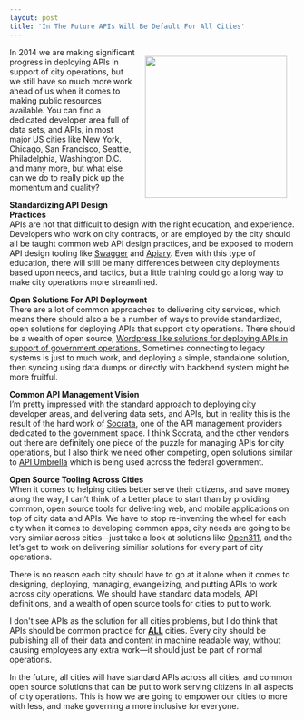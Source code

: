 ```yaml
---
layout: post
title: 'In The Future APIs Will Be Default For All Cities'
---
```

<p><img style="padding: 15px;" src="https://s3.amazonaws.com/kinlane-productions/bw-icons/bw-city-skyline.png" alt="" width="250" align="right" /></p>
<p>In 2014 we are making significant progress in deploying APIs in support of city operations, but we still have so much more work ahead of us when it comes to making public resources available. You can find a dedicated developer area full of data sets, and APIs, in most major US cities like New York, Chicago, San Francisco, Seattle, Philadelphia, Washington D.C. and many more, but what else can we do to really pick up the momentum and quality?</p>
<p><strong>Standardizing API Design Practices</strong><br /> APIs are not that difficult to design with the right education, and experience. Developers who work on city contracts, or are employed by the city should all be taught common web API design practices, and be exposed to modern API design tooling like <a href="http://swagger.io">Swagger</a> and <a href="http://apiary.io">Apiary</a>. Even with this type of education, there will still be many differences between city deployments based upon needs, and tactics, but a little training could go a long way to make city operations more streamlined.</p>
<p><strong>Open Solutions For API Deployment</strong><br />There are a lot of common approaches to delivering city services, which means there should also a be a number of ways to provide standardized, open solutions for deploying APIs that support city operations. There should be a wealth of open source, <a href="http://apievangelist.com/2014/08/22/wordpress-style-api-modules-for-government/">Wordpress like solutions for deploying APIs in support of government operations.</a> Sometimes connecting to legacy systems is just to much work, and deploying a simple, standalone solution, then syncing using data dumps or directly with backbend system might be more fruitful.</p>
<p><strong>Common API Management Vision</strong><br />I&rsquo;m pretty impressed with the standard approach to deploying city developer areas, and delivering data sets, and APIs, but in reality this is the result of the hard work of <a href="http://www.socrata.com/">Socrata</a>, one of the API management providers dedicated to the government space. I think Socrata, and the other vendors out there are definitely one piece of the puzzle for managing APIs for city operations, but I also think we need other competing, open solutions similar to <a href="https://github.com/NREL/api-umbrella">API Umbrella</a> which is being used across the federal government.</p>
<p><strong>Open Source Tooling Across Cities</strong><br />When it comes to helping cities better serve their citizens, and save money along the way, I can&rsquo;t think of a better place to start than by providing common, open source tools for delivering web, and mobile applications on top of city data and APIs. We have to stop re-inventing the wheel for each city when it comes to developing common apps, city needs are going to be very similar across cities--just take a look at solutions like <a href="http://www.open311.org/">Open311</a>, and the let&rsquo;s get to work on delivering similiar solutions for every part of city operations.</p>
<p>There is no reason each city should have to go at it alone when it comes to designing, deploying, managing, evangelizing, and putting APIs to work across city operations. We should have standard data models, API definitions, and a wealth of open source tools for cities to put to work.</p>
<p>I don't see APIs as the solution for all cities problems, but I do think that APIs should be common practice for <strong><span style="text-decoration: underline;">ALL</span></strong> cities. Every city should be publishing all of their data and content in machine readable way, without causing employees any extra work&mdash;it should just be part of normal operations.</p>
<p>In the future, all cities will have standard APIs across all cities, and common open source solutions that can be put to work serving citizens in all aspects of city operations. This is how we are going to empower our cities to more with less, and make governing a more inclusive for everyone.</p>